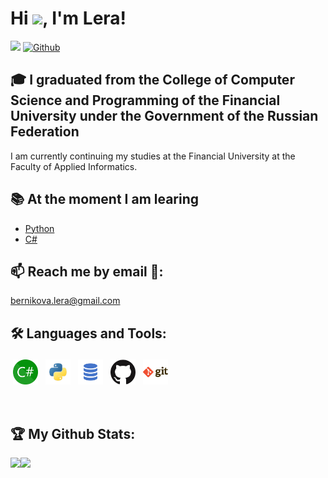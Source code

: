 # Hi <img src="https://media.giphy.com/media/hvRJCLFzcasrR4ia7z/giphy.gif" width="25px">, I'm Lera!

![](https://komarev.com/ghpvc/?username=BernikovaLera&color=brightgreen&style=for-the-badge)
[![Github](https://img.shields.io/github/followers/BernikovaLera?label=Followers&color=brightgreen&style=for-the-badge)](https://github.com/BernikovaLera)


## 🎓 I graduated from the College of Computer Science and Programming of the Financial University under the Government of the Russian Federation
I am currently continuing my studies at the Financial University at the Faculty of Applied Informatics.

## 📚 At the moment I am learing
- [Python](https://www.python.org/)
- [C#](https://dotnet.microsoft.com/en-us/languages/csharp)

## 📫 Reach me by email 📧: 
<bernikova.lera@gmail.com>

## 🛠 Languages and Tools:

<p>

<img src="https://raw.githubusercontent.com/github/explore/80688e429a7d4ef2fca1e82350fe8e3517d3494d/topics/csharp/csharp.png" alt="CSharp" height="40" style="vertical-align:top; margin:4px">
<img src="https://raw.githubusercontent.com/github/explore/80688e429a7d4ef2fca1e82350fe8e3517d3494d/topics/python/python.png" alt="Python" height="40" style="vertical-align:top; margin:4px">
<img src="https://raw.githubusercontent.com/github/explore/80688e429a7d4ef2fca1e82350fe8e3517d3494d/topics/sql/sql.png" alt="SQL" height="40" style="vertical-align:top; margin:4px">
<img src="https://raw.githubusercontent.com/github/explore/78df643247d429f6cc873026c0622819ad797942/topics/github/github.png" alt="Github" height="40" style="vertical-align:top; margin:4px">
<img src="https://raw.githubusercontent.com/github/explore/80688e429a7d4ef2fca1e82350fe8e3517d3494d/topics/git/git.png" alt="Git" height="40" style="vertical-align:top; margin:4px">

</p>

<br />

## :trophy: My Github Stats: 

<div>
 <a href="https://github-readme-stats.vercel.app/api?username=BernikovaLera&theme=chartreuse-dark&show_icons=true">
  <img align="left" src="https://github-readme-stats.vercel.app/api?username=BernikovaLera&theme=chartreuse-dark&show_icons=true" />
</a>
<p> 
<a href="https://github-readme-stats.vercel.app/api/top-langs/?username=BernikovaLera&theme=chartreuse-dark&show_icons=true">
  <img  align="left" src="https://github-readme-stats.vercel.app/api/top-langs/?username=BernikovaLera&theme=chartreuse-dark&show_icons=true" />
</a>
</div>
